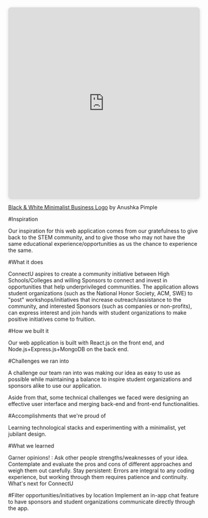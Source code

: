 <p align="center">
<div style="position: relative; width: 100%; height: 0; padding-top: 100.0000%;
 padding-bottom: 0; box-shadow: 0 2px 8px 0 rgba(63,69,81,0.16); margin-top: 1.6em; margin-bottom: 0.9em; overflow: hidden;
 border-radius: 8px; will-change: transform;">
  <iframe loading="lazy" style="position: absolute; width: 100%; height: 100%; top: 0; left: 0; border: none; padding: 0;margin: 0;"
    src="https:&#x2F;&#x2F;www.canva.com&#x2F;design&#x2F;DAFR0D2txDw&#x2F;watch?embed" allowfullscreen="allowfullscreen" allow="fullscreen">
  </iframe>
</div>
<a href="https:&#x2F;&#x2F;www.canva.com&#x2F;design&#x2F;DAFR0D2txDw&#x2F;watch?utm_content=DAFR0D2txDw&amp;utm_campaign=designshare&amp;utm_medium=embeds&amp;utm_source=link" target="_blank" rel="noopener">Black &amp; White Minimalist Business Logo</a> by Anushka Pimple
  </p>
  
#Inspiration

Our inspiration for this web application comes from our gratefulness to give back to the STEM community, and to give those who may not have the same educational experience/opportunities as us the chance to experience the same.

#What it does

ConnectU aspires to create a community initiative between High Schools/Colleges and willing Sponsors to connect and invest in opportunities that help underprivileged communities. The application allows student organizations (such as the National Honor Society, ACM, SWE) to "post" workshops/initiatives that increase outreach/assistance to the community, and interested Sponsors (such as companies or non-profits), can express interest and join hands with student organizations to make positive initiatives come to fruition.

#How we built it

Our web application is built with React.js on the front end, and Node.js+Express.js+MongoDB on the back end.

#Challenges we ran into

A challenge our team ran into was making our idea as easy to use as possible while maintaining a balance to inspire student organizations and sponsors alike to use our application.

Aside from that, some technical challenges we faced were designing an effective user interface and merging back-end and front-end functionalities.

#Accomplishments that we're proud of

Learning technological stacks and experimenting with a minimalist, yet jubilant design.

#What we learned

Garner opinions! : Ask other people strengths/weaknesses of your idea. Contemplate and evaluate the pros and cons of different approaches and weigh them out carefully.
Stay persistent: Errors are integral to any coding experience, but working through them requires patience and continuity.
What's next for ConnectU

#Filter opportunities/initiatives by location
Implement an in-app chat feature to have sponsors and student organizations communicate directly through the app.
